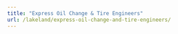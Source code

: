 ```yaml
---
title: "Express Oil Change & Tire Engineers"
url: /lakeland/express-oil-change-and-tire-engineers/
---
```

